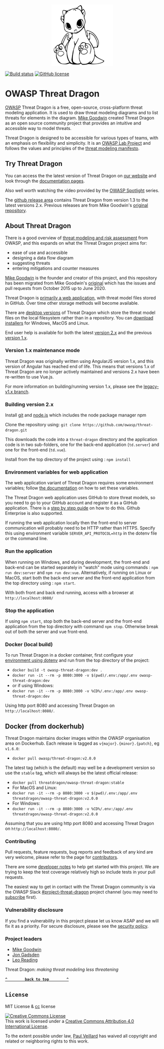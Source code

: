 <p align="center">
  <img src="https://raw.githubusercontent.com/owasp/threat-dragon/main/td.vue/src/assets/threatdragon_logo_image.svg"
  width="200" alt="Threat Dragon Logo"/>
</p>

[![Build status](https://github.com/OWASP/threat-dragon/actions/workflows/push.yaml/badge.svg)](https://github.com/OWASP/threat-dragon/actions/workflows/push.yaml)
[![GitHub license](https://img.shields.io/github/license/owasp/threat-dragon.svg)](license.txt)

# OWASP Threat Dragon

[OWASP](https://www.owasp.org) Threat Dragon is a free, open-source, cross-platform threat modeling application.
It is used to draw threat modeling diagrams and to list threats for elements in the diagram.
[Mike Goodwin](https://github.com/mike-goodwin) created Threat Dragon as an open source community project
that provides an intuitive and accessible way to model threats.

Threat Dragon is designed to be accessible for various types of teams, with an emphasis on flexibility and simplicity.
It is an [OWASP Lab Project](https://owasp.org/www-project-threat-dragon/)
and follows the values and principles of the [threat modeling manifesto](https://www.threatmodelingmanifesto.org/).

## Try Threat Dragon

You can access the the latest version of Threat Dragon on [our website](https://www.threatdragon.com/#/)
and look through the [documentation pages](https://owasp.org/www-project-threat-dragon/docs-2/).

Also well worth watching the video provided by the
[OWASP Spotlight](https://www.youtube.com/playlist?list=PLUKo5k_oSrfOTl27gUmk2o-NBKvkTGw0T) series.

The [github release area](https://github.com/OWASP/threat-dragon/releases)
contains Threat Dragon from version 1.3 to the latest versions 2.x.
Previous releases are from Mike Goodwin's
[original repository](https://github.com/mike-goodwin/owasp-threat-dragon-desktop/releases).

## About Threat Dragon

There is a good overview of
[threat modeling and risk assessment](https://owasp.org/www-community/Application_Threat_Modeling)
from OWASP, and this expands on what the Threat Dragon project aims for:

- ease of use and accessible
- designing a data flow diagram
- suggesting threats
- entering mitigations and counter measures

[Mike Goodwin](https://github.com/mike-goodwin) is the founder and creator of this project,
and this repository has been migrated from
Mike Goodwin's [original](https://github.com/mike-goodwin/owasp-threat-dragon)
which has the issues and pull requests from October 2015 up to June 2020.

Threat Dragon is [primarily a web application](https://github.com/OWASP/threat-dragon/releases),
with threat model files stored in GitHub. Over time other storage methods will become available.

There are [desktop versions](https://github.com/OWASP/threat-dragon/releases) of Threat Dragon
which store the threat model files on the local filesystem rather than in a repository.
You can [download installers](https://github.com/OWASP/threat-dragon/releases) for Windows, MacOS and Linux.

End user help is available for both the latest [version 2.x](https://owasp.org/www-project-threat-dragon/docs-2/)
and the previous [version 1.x](https://owasp.org/www-project-threat-dragon/docs-1/).

### Version 1.x maintenance mode

Threat Dragon was originally written using AngularJS version 1.x, and this version of Angular has reached end of life.
This means that versions 1.x of Threat Dragon are no longer actively maintained
and versions 2.x have been re-written to use Vue.js.

For more information on building/running version 1.x,
please see the [legacy-v1.x branch](https://github.com/OWASP/threat-dragon/tree/legacy-v1.x).

### Building version 2.x

Install [git](https://git-scm.com/downloads) and [node.js](https://nodejs.org/en/download/)
which includes the node package manager npm

Clone the repository using: `git clone https://github.com/owasp/threat-dragon.git`

This downloads the code into a `threat-dragon` directory and the application code is in two sub-folders,
one for the back-end application (`td.server`) and one for the front-end (`td.vue`).

Install from the top directory of the project using : `npm install`

### Environment variables for web application

The web application variant of Threat Dragon requires some environment variables;
follow [the documentation](https://owasp.org/www-project-threat-dragon/docs-2/install-environment/)
on how to set these variables.

The Threat Dragon web application uses GitHub to store threat models,
so you need to go to your GitHub account and register it as a GitHub application.
There is a [step by step guide](https://owasp.org/www-project-threat-dragon/docs-2/install-environment/)
on how to do this. Github Enterprise is also supported.

If running the web application locally then the front-end to server communication will
probably need to be HTTP rather than HTTPS.
Specify this using environment variable `SERVER_API_PROTOCOL=http` in the dotenv file or the command line.

### Run the application

When running on Windows, and during development, the front-end and back-end
can be started separately in "watch" mode using commands : `npm run dev:server` and `npm run dev:vue`.
Alternatively, if running on Linux or MacOS, start both the back-end server and the front-end application
from the top directory using : `npm start`.

With both front and back end running, access with a browser at `http://localhost:8080/`

### Stop the application

If using `npm start`, stop both the back-end server and the front-end application
from the top directory with command `npm stop`. Otherwise break out of both the server and vue front-end.

### Docker (local build)

To run Threat Dragon in a docker container,
first configure your [environment using dotenv](https://owasp.org/www-project-threat-dragon/docs-2/install-environment/)
and run from the top directory of the project:

- `docker build -t owasp-threat-dragon:dev .`
- `docker run -it --rm -p 8080:3000 -v $(pwd)/.env:/app/.env owasp-threat-dragon:dev`
- or if using Windows:
- `docker run -it --rm -p 8080:3000 -v %CD%/.env:/app/.env owasp-threat-dragon:dev`

Using http port 8080 and accessing Threat Dragon on `http://localhost:8080/`.

## Docker (from dockerhub)

Threat Dragon maintains docker images within the OWASP organisation area on Dockerhub.
Each release is tagged as `v{major}.{minor}.{patch}`, eg `v1.6.0`:

- `docker pull owasp/threat-dragon:v2.0.0`

The latest tag (which is the default) may well be a development version
so use the `stable` tag, which will always be the latest official release:

- `docker pull threatdragon/owasp-threat-dragon:stable`
- For MacOS and Linux:
- `docker run -it --rm -p 8080:3000 -v $(pwd)/.env:/app/.env threatdragon/owasp-threat-dragon:v2.0.0`
- For Windows:
- `docker run -it --rm -p 8080:3000 -v %CD%/.env:/app/.env threatdragon/owasp-threat-dragon:v2.0.0`

Assuming that you are using http port 8080 and accessing Threat Dragon on `http://localhost:8080/`.

### Contributing

Pull requests, feature requests, bug reports and feedback of any kind are very welcome,
please refer to the page for [contributors](contributing.md).

There are some [developer notes](https://owasp.org/www-project-threat-dragon/docs-2/local-development/)
to help get started with this project.
We are trying to keep the test coverage relatively high so include tests in your pull requests.

The easiest way to get in contact with the Threat Dragon community is via the OWASP Slack
[#project-threat-dragon](https://owasp.slack.com/messages/CURE8PQ68) project channel
(you may need to [subscribe](https://owasp.org/slack/invite) first).

### Vulnerability disclosure

If you find a vulnerability in this project please let us know ASAP and we will fix it as a priority.
For secure disclosure, please see the [security policy](security.md).

### Project leaders

- [Mike Goodwin](mailto:mike.goodwin@owasp.org)
- [Jon Gadsden](mailto:jon.gadsden@owasp.org)
- [Leo Reading](mailto:leo.reading@owasp.org)

Threat Dragon: _making threat modeling less threatening_


**[`^        back to top        ^`](#)**

## `License`
MIT License & [cc](https://creativecommons.org/licenses/by/4.0/) license

<a rel="license" href="http://creativecommons.org/licenses/by/4.0/"><img alt="Creative Commons License" style="border-width:0" src="https://i.creativecommons.org/l/by/4.0/88x31.png" /></a><br />This work is licensed under a <a rel="license" href="http://creativecommons.org/licenses/by/4.0/">Creative Commons Attribution 4.0 International License</a>.

To the extent possible under law, [Paul Veillard](https://github.com/paulveillard/) has waived all copyright and related or neighboring rights to this work.

